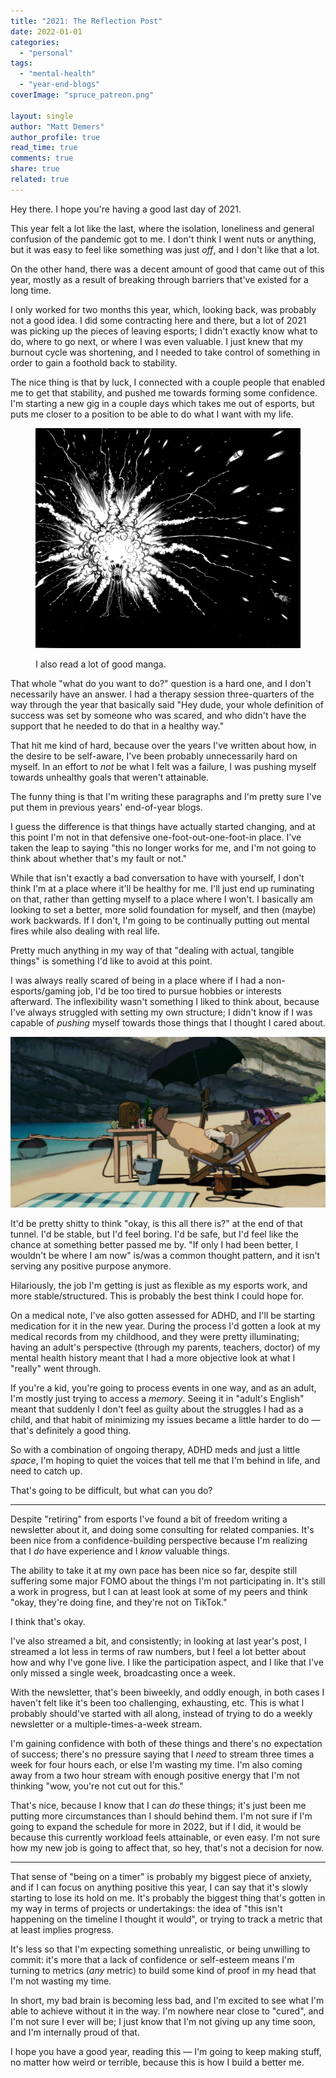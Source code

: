 ```yaml
---
title: "2021: The Reflection Post"
date: 2022-01-01
categories: 
  - "personal"
tags: 
  - "mental-health"
  - "year-end-blogs"
coverImage: "spruce_patreon.png"

layout: single
author: "Matt Demers"
author_profile: true
read_time: true
comments: true
share: true
related: true
---
```


Hey there. I hope you're having a good last day of 2021.

This year felt a lot like the last, where the isolation, loneliness and general confusion of the pandemic got to me. I don't think I went nuts or anything, but it was easy to feel like something was just _off_, and I don't like that a lot.

On the other hand, there was a decent amount of good that came out of this year, mostly as a result of breaking through barriers that've existed for a long time.

I only worked for two months this year, which, looking back, was probably not a good idea. I did some contracting here and there, but a lot of 2021 was picking up the pieces of leaving esports; I didn't exactly know what to do, where to go next, or where I was even valuable. I just knew that my burnout cycle was shortening, and I needed to take control of something in order to gain a foothold back to stability.

The nice thing is that by luck, I connected with a couple people that enabled me to get that stability, and pushed me towards forming some confidence. I'm starting a new gig in a couple days which takes me out of esports, but puts me closer to a position to be able to do what I want with my life.

<figure>

![](/assets/images/Mazinger-Z-03-0222-0223-1024x850.png)

<figcaption>

I also read a lot of good manga.

</figcaption>

</figure>

That whole "what do you want to do?" question is a hard one, and I don't necessarily have an answer. I had a therapy session three-quarters of the way through the year that basically said "Hey dude, your whole definition of success was set by someone who was scared, and who didn't have the support that he needed to do that in a healthy way."

That hit me kind of hard, because over the years I've written about how, in the desire to be self-aware, I've been probably unnecessarily hard on myself. In an effort to _not_ be what I felt was a failure, I was pushing myself towards unhealthy goals that weren't attainable.

The funny thing is that I'm writing these paragraphs and I'm pretty sure I've put them in previous years' end-of-year blogs.

I guess the difference is that things have actually started changing, and at this point I'm not in that defensive one-foot-out-one-foot-in place. I've taken the leap to saying "this no longer works for me, and I'm not going to think about whether that's my fault or not."

While that isn't exactly a bad conversation to have with yourself, I don't think I'm at a place where it'll be healthy for me. I'll just end up ruminating on that, rather than getting myself to a place where I won't. I basically am looking to set a better, more solid foundation for myself, and then (maybe) work backwards. If I don't, I'm going to be continually putting out mental fires while also dealing with real life.

Pretty much anything in my way of that "dealing with actual, tangible things" is something I'd like to avoid at this point.

I was always really scared of being in a place where if I had a non-esports/gaming job, I'd be too tired to pursue hobbies or interests afterward. The inflexibility wasn't something I liked to think about, because I've always struggled with setting my own structure; I didn't know if I was capable of _pushing_ myself towards those things that I thought I cared about.

![](/assets/images/E3LJLCsVcAEK1GS-1024x555.jpg)

It'd be pretty shitty to think "okay, is this all there is?" at the end of that tunnel. I'd be stable, but I'd feel boring. I'd be safe, but I'd feel like the chance at something better passed me by. "If only I had been better, I wouldn't be where I am now" is/was a common thought pattern, and it isn't serving any positive purpose anymore.

Hilariously, the job I'm getting is just as flexible as my esports work, and more stable/structured. This is probably the best think I could hope for.

On a medical note, I've also gotten assessed for ADHD, and I'll be starting medication for it in the new year. During the process I'd gotten a look at my medical records from my childhood, and they were pretty illuminating; having an adult's perspective (through my parents, teachers, doctor) of my mental health history meant that I had a more objective look at what I "really" went through.

If you're a kid, you're going to process events in one way, and as an adult, I'm mostly just trying to access a _memory_. Seeing it in "adult's English" meant that suddenly I don't feel as guilty about the struggles I had as a child, and that habit of minimizing my issues became a little harder to do — that's definitely a good thing.

So with a combination of ongoing therapy, ADHD meds and just a little _space_, I'm hoping to quiet the voices that tell me that I'm behind in life, and need to catch up.

That's going to be difficult, but what can you do?

* * *

Despite "retiring" from esports I've found a bit of freedom writing a newsletter about it, and doing some consulting for related companies. It's been nice from a confidence-building perspective because I'm realizing that I _do_ have experience and I _know_ valuable things.

The ability to take it at my own pace has been nice so far, despite still suffering some major FOMO about the things I'm not participating in. It's still a work in progress, but I can at least look at some of my peers and think "okay, they're doing fine, and they're not on TikTok."

I think that's okay.

I've also streamed a bit, and consistently; in looking at last year's post, I streamed a lot less in terms of raw numbers, but I feel a lot better about how and why I've gone live. I like the participation aspect, and I like that I've only missed a single week, broadcasting once a week.

With the newsletter, that's been biweekly, and oddly enough, in both cases I haven't felt like it's been too challenging, exhausting, etc. This is what I probably should've started with all along, instead of trying to do a weekly newsletter or a multiple-times-a-week stream.

I'm gaining confidence with both of these things and there's no expectation of success; there's no pressure saying that I _need_ to stream three times a week for four hours each, or else I'm wasting my time. I'm also coming away from a two hour stream with enough positive energy that I'm not thinking "wow, you're not cut out for this."

That's nice, because I know that I can _do_ these things; it's just been me putting more circumstances than I should behind them. I'm not sure if I'm going to expand the schedule for more in 2022, but if I did, it would be because this currently workload feels attainable, or even easy. I'm not sure how my new job is going to affect that, so hey, that's not a decision for now.

* * *

That sense of "being on a timer" is probably my biggest piece of anxiety, and if I can focus on anything positive this year, I can say that it's slowly starting to lose its hold on me. It's probably the biggest thing that's gotten in my way in terms of projects or undertakings: the idea of "this isn't happening on the timeline I thought it would", or trying to track a metric that at least implies progress.

It's less so that I'm expecting something unrealistic, or being unwilling to commit: it's more that a lack of confidence or self-esteem means I'm turning to metrics (_any_ metric) to build some kind of proof in my head that I'm not wasting my time.

In short, my bad brain is becoming less bad, and I'm excited to see what I'm able to achieve without it in the way. I'm nowhere near close to "cured", and I'm not sure I ever will be; I just know that I'm not giving up any time soon, and I'm internally proud of that.

I hope you have a good year, reading this — I'm going to keep making stuff, no matter how weird or terrible, because this is how I build a better me.
